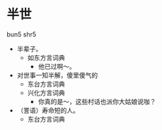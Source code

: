 # 半世
bun5 shr5
+ 半辈子。
  * 如东方言词典
    - 他已过啊～。
+ 对世事一知半解，傻里傻气的
  * 东台方言词典
  * 兴化方言词典
    - 你真的是～，这些村话也派你大姑娘说咖？
+ （詈语）寿命短的人。
  * 东台方言词典
